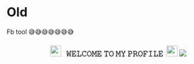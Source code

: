 # Old
Fb tool
😅😅😅😅😅😅😅


<h3 align="center">
  <img src="https://emoji.discord.st/emojis/768b108d-274f-4f44-a634-8477b16efce7.gif" width="25">
  &nbsp; 𝚆𝙴𝙻𝙲𝙾𝙼𝙴 𝚃𝙾 𝙼𝚈 𝙿𝚁𝙾𝙵𝙸𝙻𝙴&nbsp;
  <img src="https://emoji.discord.st/emojis/768b108d-274f-4f44-a634-8477b16efce7.gif" width="25">

<img src="https://readme-typing-svg.herokuapp.com/?lines=Hey+%F0%9F%91%8B,I%27m+•Tonye☆.....;Nice+to+meet+you....!&size=25"> 
